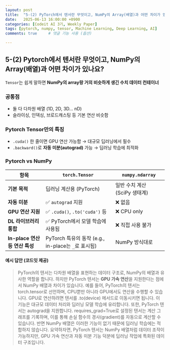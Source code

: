 ```yaml
---
layout: post
title:  "5-(2) PyTorch에서 텐서란 무엇이고, NumPy의 Array(배열)과 어떤 차이가 있나요?"
date:   2025-06-13 16:00:00 +0900
categories: [Codeit AI 3기, Weekly Paper]
tags: [pytorch, numpy, tensor, Machine Learning, Deep Learning, AI]
comments: true     # 댓글 기능 사용 (옵션)

---
```


## 5-(2) Pytorch에서 텐서란 무엇이고, NumPy의 Array(배열)과 어떤 차이가 있나요?


`Tensor`는 쉽게 말하면 **NumPy의 array랑 거의 비슷하게 생긴 수치 데이터 컨테이너**

### 공통점
- 둘 다 다차원 배열 (1D, 2D, 3D… nD)
- 슬라이싱, 인덱싱, 브로드캐스팅 등 기본 연산 비슷함

### Pytorch Tensor만의 특징
- `.cuda()` 한 줄이면 GPU 연산 가능함 → 대규모 딥러닝에서 필수
- `.backward()`로 **자동 미분(autograd)** 가능 → 딥러닝 학습에 최적화


### Pytorch vs NumPy

| 항목                      | `torch.Tensor`                            | `numpy.ndarray`      |
| ----------------------- | ----------------------------------------- | -------------------- |
| **기본 목적**               | 딥러닝 계산용 (PyTorch)                         | 일반 수치 계산 (SciPy 생태계) |
| **자동 미분**               | ✅ `autograd` 지원                           | ❌ 없음                 |
| **GPU 연산 지원**           | ✅ `.cuda()`, `.to('cuda')` 등              | ❌ CPU only           |
| **DL 라이브러리 통합**         | ✅ PyTorch에서 모델 학습에 사용됨                    | ❌ 직접 사용 불가           |
| **In-place 연산 등 연산 특성** | PyTorch 특유의 동작 (e.g., in-place는 `_`로 표시됨) | NumPy 방식대로           |

#### 예시 답안 (코드잇 제공)
>PyTorch의 텐서는 다차원 배열을 표현하는 데이터 구조로, NumPy의 배열과 유사한 역할을 합니다. 하지만 PyTorch 텐서는 **GPU 가속 연산**을 지원한다는 점에서 NumPy 배열과 차이가 있습니다.
예를 들어, PyTorch의 텐서는 torch.tensor로 선언하며, CPU뿐만 아니라 GPU에서도 연산을 수행할 수 있습니다. GPU로 연산하려면 텐서를 .to(device) 메서드로 이동시키면 됩니다. 이 기능은 대규모 데이터 처리와 딥러닝 모델 학습에 유리합니다.
또한, PyTorch 텐서는 autograd을 지원합니다. requires_grad=True로 설정된 텐서는 계산 그래프를 기록하며, 이를 통해 손실 함수의 경사(gradient)를 자동으로 계산할 수 있습니다. 반면 NumPy 배열은 이러한 기능이 없기 때문에 딥러닝 학습에는 적합하지 않습니다.
요약하자면, PyTorch 텐서는 NumPy 배열처럼 데이터 조작이 가능하지만, GPU 가속 연산과 자동 미분 기능 덕분에 딥러닝 작업에 특화된 데이터 구조입니다.